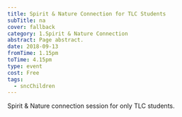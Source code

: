 ```yaml
---
title: Spirit & Nature Connection for TLC Students
subTitle: na
cover: fallback
category: 1.Spirit & Nature Connection
abstract: Page abstract.
date: 2018-09-13
fromTime: 1.15pm
toTime: 4.15pm
type: event
cost: Free
tags:
  - sncChildren
---
```


Spirit & Nature connection session for only TLC students.

